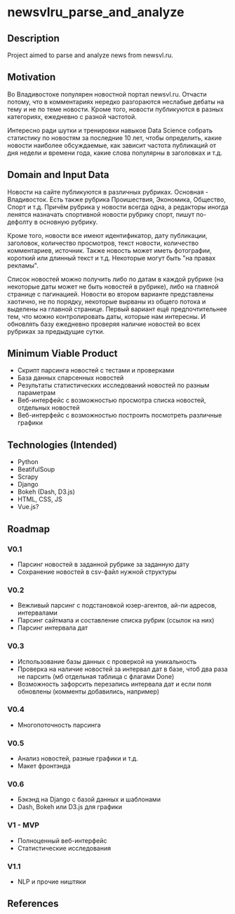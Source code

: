 # newsvlru_parse_and_analyze

## Description
Project aimed to parse and analyze news from newsvl.ru.

## Motivation
Во Владивостоке популярен новостной портал newsvl.ru. Отчасти потому, что в комментариях нередко разгораются неслабые дебаты на тему и не по теме новости. Кроме того, новости публикуются в разных категориях, ежедневно с разной частотой.

Интересно ради шутки и тренировки навыков Data Science собрать статистику по новостям за последние 10 лет, чтобы определить, какие новости наиболее обсуждаемые, как зависит частота публикаций от дня недели и времени года, какие слова популярны в заголовках и т.д.

## Domain and Input Data
Новости на сайте публикуются в различных рубриках. Основная - Владивосток. Есть также рубрика Проишествия, Экономика, Общество, Спорт и т.д. Причём рубрика у новости всегда одна, а редакторы иногда ленятся назначать спортивной новости рубрику спорт, пишут по-дефолту в основную рубрику.

Кроме того, новости все имеют идентификатор, дату публикации, заголовок, количество просмотров, текст новости, количество комментариев, источник. Также новость может иметь фотографии, короткий или длинный текст и т.д. Некоторые могут быть "на правах рекламы".

Список новостей можно получить либо по датам в каждой рубрике (на некоторые даты может не быть новостей в рубрике), либо на главной странице с пагинацией. Новости во втором варианте представлены хаотично, не по порядку, некоторые вырваны из общего потока и выделены на главной странице. Первый вариант ещё предпочтительнее тем, что можно контролировать даты, которые нам интересны. И обновлять базу ежедневно проверяя наличие новостей во всех рубриках за предыдущие сутки.

## Minimum Viable Product
- Скрипт парсинга новостей с тестами и проверками
- База данных спарсенных новостей
- Результаты статистических исследований новостей по разным параметрам
- Веб-интерфейс с возможностью просмотра списка новостей, отдельных новостей
- Веб-интерфейс с возможностью построить посмотреть различные графики

## Technologies (Intended)
- Python
- BeatifulSoup
- Scrapy
- Django
- Bokeh (Dash, D3.js)
- HTML, CSS, JS
- Vue.js?

## Roadmap

### V0.1
- Парсинг новостей в заданной рубрике за заданную дату
- Сохранение новостей в csv-файл нужной структуры

### V0.2
- Вежливый парсинг с подстановкой юзер-агентов, ай-пи адресов, интервалами
- Парсинг сайтмапа и составление списка рубрик (ссылок на них)
- Парсинг интервала дат

### V0.3
- Использование базы данных с проверкой на уникальность
- Проверка на наличие новостей за интервал дат в базе, чтоб два раза не парсить (мб отдельная таблица с флагами Done)
- Возможность зафорсить перезапись интервала дат и если поля обновлены (комменты добавились, например)

### V0.4
- Многопоточность парсинга

### V0.5
- Анализ новостей, разные графики и т.д.
- Макет фронтэнда

### V0.6
- Бэкэнд на Django с базой данных и шаблонами
- Dash, Bokeh или D3.js для графики

### V1 - MVP
- Полноценный веб-интерфейс
- Статистические исследования

### V1.1
- NLP и прочие ништяки

## References

